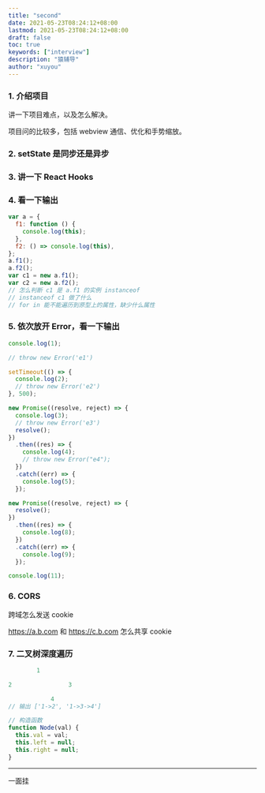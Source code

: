 ```yaml
---
title: "second"
date: 2021-05-23T08:24:12+08:00
lastmod: 2021-05-23T08:24:12+08:00
draft: false
toc: true
keywords: ["interview"]
description: "猿辅导"
author: "xuyou"
---
```


### 1. 介绍项目

讲一下项目难点，以及怎么解决。

项目问的比较多，包括 webview 通信、优化和手势缩放。

### 2. setState 是同步还是异步

### 3. 讲一下 React Hooks

### 4. 看一下输出

```js
var a = {
  f1: function () {
    console.log(this);
  },
  f2: () => console.log(this),
};
a.f1();
a.f2();
var c1 = new a.f1();
var c2 = new a.f2();
// 怎么判断 c1 是 a.f1 的实例 instanceof
// instanceof c1 做了什么
// for in 能不能遍历到原型上的属性，缺少什么属性
```

### 5. 依次放开 Error，看一下输出

```js
console.log(1);

// throw new Error('e1')

setTimeout(() => {
  console.log(2);
  // throw new Error('e2')
}, 500);

new Promise((resolve, reject) => {
  console.log(3);
  // throw new Error('e3')
  resolve();
})
  .then((res) => {
    console.log(4);
    // throw new Error("e4");
  })
  .catch((err) => {
    console.log(5);
  });

new Promise((resolve, reject) => {
  resolve();
})
  .then((res) => {
    console.log(8);
  })
  .catch((err) => {
    console.log(9);
  });

console.log(11);
```

### 6. CORS

跨域怎么发送 cookie

https://a.b.com 和 https://c.b.com 怎么共享 cookie

### 7. 二叉树深度遍历

```js
        1

2                3

            4
// 输出 ['1->2', '1->3->4']

// 构造函数
function Node(val) {
  this.val = val;
  this.left = null;
  this.right = null;
}
```

---

一面挂
